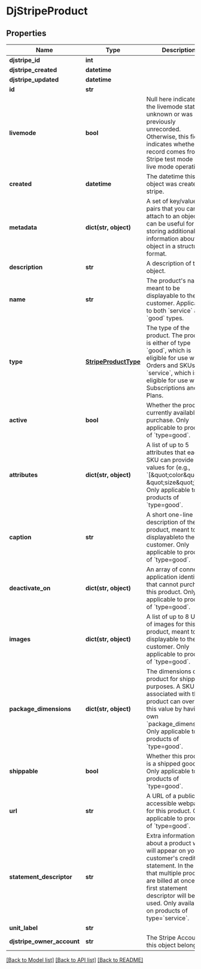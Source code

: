 # DjStripeProduct


## Properties
Name | Type | Description | Notes
------------ | ------------- | ------------- | -------------
**djstripe_id** | **int** |  | [readonly] 
**djstripe_created** | **datetime** |  | [readonly] 
**djstripe_updated** | **datetime** |  | [readonly] 
**id** | **str** |  | 
**livemode** | **bool** | Null here indicates that the livemode status is unknown or was previously unrecorded. Otherwise, this field indicates whether this record comes from Stripe test mode or live mode operation. | [optional] 
**created** | **datetime** | The datetime this object was created in stripe. | [optional] 
**metadata** | **dict(str, object)** | A set of key/value pairs that you can attach to an object. It can be useful for storing additional information about an object in a structured format. | [optional] 
**description** | **str** | A description of this object. | [optional] 
**name** | **str** | The product&#39;s name, meant to be displayable to the customer. Applicable to both &#x60;service&#x60; and &#x60;good&#x60; types. | 
**type** | [**StripeProductType**](StripeProductType.md) | The type of the product. The product is either of type &#x60;good&#x60;, which is eligible for use with Orders and SKUs, or &#x60;service&#x60;, which is eligible for use with Subscriptions and Plans. | 
**active** | **bool** | Whether the product is currently available for purchase. Only applicable to products of &#x60;type&#x3D;good&#x60;. | [optional] 
**attributes** | **dict(str, object)** | A list of up to 5 attributes that each SKU can provide values for (e.g., &#x60;[\&quot;color\&quot;, \&quot;size\&quot;]&#x60;). Only applicable to products of &#x60;type&#x3D;good&#x60;. | [optional] 
**caption** | **str** | A short one-line description of the product, meant to be displayableto the customer. Only applicable to products of &#x60;type&#x3D;good&#x60;. | [optional] 
**deactivate_on** | **dict(str, object)** | An array of connect application identifiers that cannot purchase this product. Only applicable to products of &#x60;type&#x3D;good&#x60;. | [optional] 
**images** | **dict(str, object)** | A list of up to 8 URLs of images for this product, meant to be displayable to the customer. Only applicable to products of &#x60;type&#x3D;good&#x60;. | [optional] 
**package_dimensions** | **dict(str, object)** | The dimensions of this product for shipping purposes. A SKU associated with this product can override this value by having its own &#x60;package_dimensions&#x60;. Only applicable to products of &#x60;type&#x3D;good&#x60;. | [optional] 
**shippable** | **bool** | Whether this product is a shipped good. Only applicable to products of &#x60;type&#x3D;good&#x60;. | [optional] 
**url** | **str** | A URL of a publicly-accessible webpage for this product. Only applicable to products of &#x60;type&#x3D;good&#x60;. | [optional] 
**statement_descriptor** | **str** | Extra information about a product which will appear on your customer&#39;s credit card statement. In the case that multiple products are billed at once, the first statement descriptor will be used. Only available on products of type&#x3D;&#x60;service&#x60;. | [optional] 
**unit_label** | **str** |  | [optional] 
**djstripe_owner_account** | **str** | The Stripe Account this object belongs to. | [optional] 

[[Back to Model list]](../README.md#documentation-for-models) [[Back to API list]](../README.md#documentation-for-api-endpoints) [[Back to README]](../README.md)


